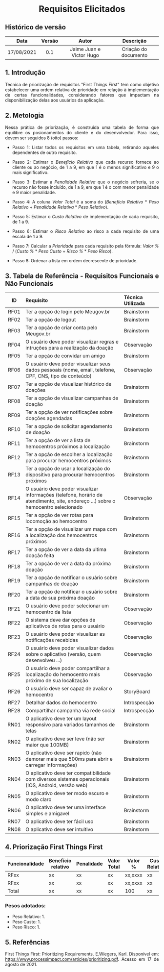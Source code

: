 # <center> Requisitos Elicitados </center>

## Histórico de versão
| Data | Versão | Autor | Descrição |
| :-: | :-: | :-: | :-: |
| 17/08/2021 | 0.1 | Jaime Juan e Victor Hugo | Criação do documento |
<div align="justify">

## 1. Introdução
Técnica de priorização de requisitos "First Things First" tem como objetivo estabelecer uma ordem relativa de prioridade em relação à implementação de certas funcionalidades, considerando fatores que impactam na disponibilização delas aos usuários da aplicação.

## 2. Metologia
Nessa prática de priorização, é construída uma tabela de forma que equilibre os posionamentos do cliente e do desenvolvedor. Para isso, devem ser seguidos 8 (oito) passos:

- Passo 1: Listar todos os requisitos em uma tabela, retirando aqueles dependentes de outro requisito.

- Passo 2: Estimar o _Benefício Relativo_ que cada recurso fornece ao cliente ou ao negócio, de 1 a 9, em que 1 é o menos significativo e 9 o mais significativo.

- Passo 3: Estimar a _Penalidade Relativa_ que o negócio sofreria, se o recurso não fosse incluído, de 1 a 9, em que 1 é o com menor penalidade e 9 maior penalidade.

- Passo 4: A coluna _Valor Total_ é a soma do (_Benefício Relativo_ * _Peso Relativo_ + _Penalidade Relativa_ * _Peso Relativo_).

- Passo 5: Estimar o _Custo Relativo_ de implementação de cada requisito, de 1 a 9.

- Passo 6: Estimar o _Risco Relativo_ ao risco a cada requisito de uma escala de 1 a 9.

- Passo 7: Calcular a _Prioridade_ para cada requisito pela fórmula: _Valor %_ / (_Custo %_ * _Peso Custo_ + _Risco %_ * _Peso Risco_). 

- Passo 8: Ordenar a lista em ordem decrescente de prioridade.


## 3. Tabela de Referência - Requisitos Funcionais e Não Funcionais
| ID | Requisito | Técnica Utilizada |
| :-: | :- | :- |
| RF01 | Ter a opção de login pelo Meugov.br | Brainstorm |
| RF02 | Ter a opção de logout | Brainstorm |
| RF03 | Ter a opção de criar conta pelo Meugov.br | Brainstorm |
| RF04 | O usuário deve poder visualizar regras e intruções para a realização da doação | Observação |
| RF05 | Ter a opção de convidar um amigo | Brainstorm |
| RF06 | O usuário deve poder visualizar seus dados pessoais (nome, email, telefone, CPF, CNS, tipo de conteúdo) | Observação |
| RF07 | Ter a opção de visualizar histórico de doações | Brainstorm |
| RF08 | Ter a opção de visualizar campanhas de doação | Brainstorm |
| RF09 | Ter a opção de ver notificações sobre doações agendadas | Brainstorm |
| RF10 | Ter a opção de solicitar agendamento de doação | Brainstorm |
| RF11 | Ter a opção de ver a lista de hemocentros próximos a localização | Brainstorm |
| RF12 | Ter a opção de escolher a localização para procurar hemocentros próximos | Brainstorm |
| RF13 | Ter a opção de usar a localização do dispositivo para procurar hemocentros próximos | Brainstorm |
| RF14 | O usuário deve poder visualizar informações (telefone, horário de atendimento, site, endereço ...) sobre o hemocentro selecionado | Observação |
| RF15 | Ter a opção de ver rotas para locomoção ao hemocentro | Brainstorm |
| RF16 | Ter a opção de visualizar um mapa com a localização dos hemocentros próximos | Brainstorm |
| RF17 | Ter a opção de ver a data da ultima doação feita | Brainstorm |
| RF18 | Ter a opção de ver a data da próxima doação | Brainstorm |
| RF19 | Ter a opção de notificar o usuário sobre campanhas de doação | Brainstorm |
| RF20 | Ter a opção de notificar o usuário sobre a data de sua próxima doação | Brainstorm |
| RF21 | O usuário deve poder selecionar um hemocentro da lista | Observação |
| RF22 | O sistema deve dar opções de aplicativos de rotas para o usuário | Observação |
| RF23 | 	O usuário deve poder visualizar as notificações recebidas | Observação |
| RF24 | O usuário deve poder visualizar dados sobre o aplicativo (versão, quem desenvolveu ...) | Observação |
| RF25 | O usuário deve poder compartilhar a localização do hemocentro mais próximo de sua localização | Observação |
| RF26 | O usuário deve ser capaz de avaliar o hemocentro | StoryBoard |
| RF27 | Detalhar dados do hemocentro | Introspecção |
| RF28 | Compartilhar campanha via rede social | Introspecção |
| RN01 | O aplicativo deve ter um layout responsivo para variados tamanhos de telas | Brainstorm |
| RN02 | O aplicativo deve ser leve (não ser maior que 100MB) | Brainstorm |
| RN03 | O aplicativo deve ser rapido (não demorar mais que 500ms para abrir e carregar informações) | Brainstorm |
| RN04 | 	O aplicativo deve ter compatibilidade com diversos sistemas operacionais (IOS, Android, versão web) | Brainstorm |
| RN05 | O aplicativo deve ter modo escuro e modo claro | Brainstorm |
| RN06 | O aplicativo deve ter uma interface simples e amigavel | Brainstorm |
| RN07 | O aplicativo deve ter fácil uso | Brainstorm |
| RN08 | O aplicativo deve ser intuitivo | Brainstorm |

## 4. Priorização First Things First
<!-- Victor Hugo - Completar a Tabela e solicitar o PR -->
| Funcionalidade | Benefício relativo | Penalidade | Valor Total | Valor % | Custo Relativo | Custo % | Risco relativo | Risco % | Prioridade |
| -------------- | ------------------ | ---------- | ----------- | ------- | -------------- | ------- | -------------- | ------- | ---------- |
| RFxx |xx|xx|xx|xx,xxxx|xx|xx,xxxx|x|xx,xxxx|xx,xxxx|
| RFxx |xx|xx|xx|xx,xxxx|xx|xx,xxxx|x|xx,xxxx|xx,xxxx|
| Total |xx|xx|xx|100|xx|100|xx|100|-|

### **Pesos adotados:**
- Peso Relativo: 1.
- Peso Custo: 1.
- Peso Risco: 1.

## 5. Referências
First Things First: Prioritizing Requirements. E.Wiegers, Karl. Disponível em: https://www.processimpact.com/articles/prioritizing.pdf. Acesso em 17 de agosto de 2021.